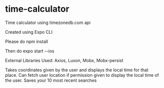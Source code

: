# time-calculator
Time calculator using timezonedb.com api

Created using Expo CLI

Please do npm install

Then do expo start --ios

External Libraries Used: Axios, Luxon, Mobx, Mobx-persist

Takes coordinates given by the user and displays the local time for that place.
Can fetch user location if permission given to display the local time of the user.
Saves your 10 most recent searches 
